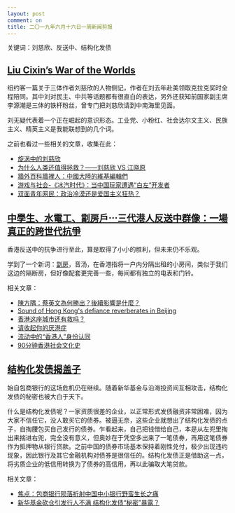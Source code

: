```yaml
---
layout: post
comment: on
title: 二〇一九年六月十六日一周新闻剪报
---
```


关键词：刘慈欣、反送中、结构化发债

<!--excerpt-->

## [Liu Cixin’s War of the Worlds](https://www.newyorker.com/magazine/2019/06/24/liu-cixins-war-of-the-worlds)

纽约客一篇关于三体作者刘慈欣的人物侧记，作者在刘去年赴美领取克拉克奖时全程陪同。其中刘对民主、中共等话题都有很直白的表达，另外还获知前国家副主席李源潮是三体的铁杆粉丝，曾专门把刘慈欣请到中南海里见面。

刘无疑代表着一个正在崛起的意识形态。工业党、小粉红、社会达尔文主义、民族主义、精英主义是我能联想到的几个词。

之前也看过一些相关的文章，收集在此：

* [旋涡中的刘慈欣](https://www.jinglei1917.net/%E6%97%8B%E6%B6%A1%E4%B8%AD%E7%9A%84%E5%88%98%E6%85%88%E6%AC%A3/)
* [为什么人类还值得拯救？——刘慈欣 VS 江晓原 ](https://www.douban.com/group/topic/2155322/)
* [牆外百科牆裡人：中國大陸的維基編輯們](https://theinitium.com/article/20190213-mainland-wikipedia-editors/)
* [游戏与社会-《冰汽时代》：当中国玩家遭遇“白左”开发者](https://www.thepaper.cn/newsDetail_forward_2105898)
* [双面青年网民：政治冷漠还是爱国主义狂热？](http://cnpolitics.org/2017/03/politically-indifferent-nationalists/)

## [中學生、水電工、劏房戶⋯三代港人反送中群像：一場真正的跨世代抗爭](https://www.twreporter.org/a/hong-kong-extradition-law-generations-feature)

香港反送中的抗争进行至此，算是取得了小小的胜利，但未来仍不乐观。

学到了一个新词：[劏房](https://zh.wikipedia.org/wiki/%E5%88%86%E9%96%93%E6%A8%93%E5%AE%87%E5%96%AE%E4%BD%8D)，音汤，在香港指将一户内分隔出租的小房间，类似于我们这边的隔断房，但好像配套更完善一些，每间都有独立的电表和门铃。

相关文章：
* [陳方隅：蔡英文為何勝出？後續影響是什麼？](https://theinitium.com/article/20190617-taiwan-tsaiingwen/)
* [Sound of Hong Kong's defiance reverberates in Beijing](https://www.theguardian.com/world/2019/jun/17/hong-kong-protests-show-first-dent-in-armour-of-xi-yinping)
* [香港这座城市还有救吗？ ](https://mp.weixin.qq.com/s/Ya7MtKeW6FYzx7W-6pYtXg)
* [请收起你的厌港症](https://www.douban.com/note/723504563/)
* [流动中的“香港人”身份认同](https://ipfs.jes.xxx/ipfs/QmePoRtToaseJNQSnNeejCmdgoJP46oz1vxZpuj11knJu3/)
* [90分钟香港社会文化史](http://chenguanzhong.blog.caixin.com/archives/3623)

## [结构化发债揭盖子](http://weekly.caixin.com/2019-06-21/101429825.html)

始自包商银行的这场危机仍在继续。随着新华基金与沿海投资间互相攻击，结构化发债的秘密也被大白于天下。

什么是结构化发债呢？一家资质很差的企业，以正常形式发债融资非常困难，因为大家不信任它，没人敢买它的债券。被逼无奈，这些企业就想出了结构化发债的点子，自掏腰包买自己发行的债券。乍看起来，自己把钱借给自己，本是从左兜里掏出来揣进右兜，完全没有意义，但奥妙在于凭空多出来了一笔债券，再用这笔债券作为抵押物从银行贷款。之前中国的债券市场基本保持着刚性兑付，极少出现违约现象，因此银行及其它金融机构对债券是很信任的。结构化发债正是借助这一点，将劣质企业的低信用转换为了债券的高信用，再以此骗取大笔贷款。

相关文章：
* [焦点：包商银行陨落折射中国中小银行野蛮生长之痛](https://cn.reuters.com/article/baotou-bsb-smb-0527-idCNKCS1SY00Z)
* [新华基金砍仓引发行人不满 结构化发债“秘密”暴露？](http://finance.caixin.com/2019-06-20/101429276.html)
